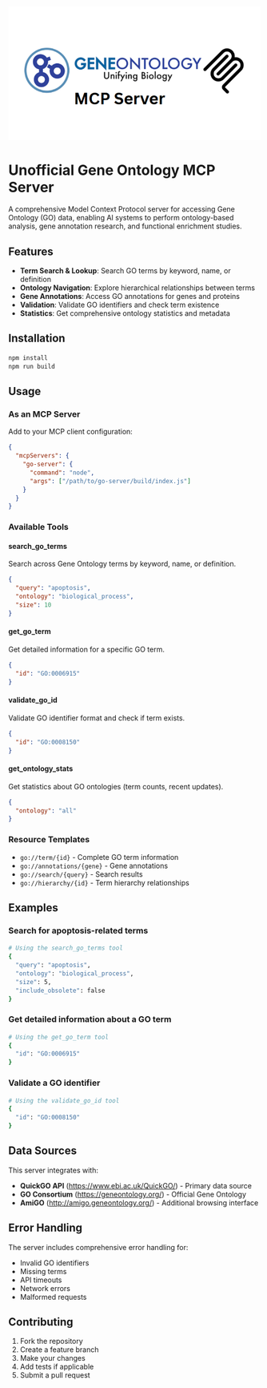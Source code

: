 ![Logo](logo.png)
# Unofficial Gene Ontology MCP Server

A comprehensive Model Context Protocol server for accessing Gene Ontology (GO) data, enabling AI systems to perform ontology-based analysis, gene annotation research, and functional enrichment studies.

## Features

- **Term Search & Lookup**: Search GO terms by keyword, name, or definition
- **Ontology Navigation**: Explore hierarchical relationships between terms
- **Gene Annotations**: Access GO annotations for genes and proteins
- **Validation**: Validate GO identifiers and check term existence
- **Statistics**: Get comprehensive ontology statistics and metadata

## Installation

```bash
npm install
npm run build
```

## Usage

### As an MCP Server

Add to your MCP client configuration:

```json
{
  "mcpServers": {
    "go-server": {
      "command": "node",
      "args": ["/path/to/go-server/build/index.js"]
    }
  }
}
```

### Available Tools

#### search_go_terms

Search across Gene Ontology terms by keyword, name, or definition.

```json
{
  "query": "apoptosis",
  "ontology": "biological_process",
  "size": 10
}
```

#### get_go_term

Get detailed information for a specific GO term.

```json
{
  "id": "GO:0006915"
}
```

#### validate_go_id

Validate GO identifier format and check if term exists.

```json
{
  "id": "GO:0008150"
}
```

#### get_ontology_stats

Get statistics about GO ontologies (term counts, recent updates).

```json
{
  "ontology": "all"
}
```

### Resource Templates

- `go://term/{id}` - Complete GO term information
- `go://annotations/{gene}` - Gene annotations
- `go://search/{query}` - Search results
- `go://hierarchy/{id}` - Term hierarchy relationships

## Examples

### Search for apoptosis-related terms

```bash
# Using the search_go_terms tool
{
  "query": "apoptosis",
  "ontology": "biological_process",
  "size": 5,
  "include_obsolete": false
}
```

### Get detailed information about a GO term

```bash
# Using the get_go_term tool
{
  "id": "GO:0006915"
}
```

### Validate a GO identifier

```bash
# Using the validate_go_id tool
{
  "id": "GO:0008150"
}
```

## Data Sources

This server integrates with:

- **QuickGO API** (https://www.ebi.ac.uk/QuickGO/) - Primary data source
- **GO Consortium** (https://geneontology.org/) - Official Gene Ontology
- **AmiGO** (http://amigo.geneontology.org/) - Additional browsing interface

## Error Handling

The server includes comprehensive error handling for:

- Invalid GO identifiers
- Missing terms
- API timeouts
- Network errors
- Malformed requests

## Contributing

1. Fork the repository
2. Create a feature branch
3. Make your changes
4. Add tests if applicable
5. Submit a pull request
